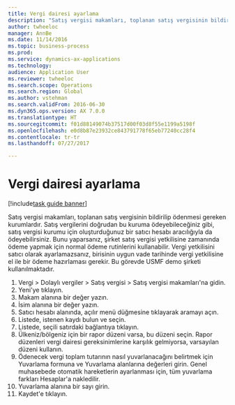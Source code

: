 ```yaml
--- 
title: Vergi dairesi ayarlama
description: "Satış vergisi makamları, toplanan satış vergisinin bildirilip ödenmesi gereken kurumlardır."
author: twheeloc
manager: AnnBe
ms.date: 11/14/2016
ms.topic: business-process
ms.prod: 
ms.service: dynamics-ax-applications
ms.technology: 
audience: Application User
ms.reviewer: twheeloc
ms.search.scope: Operations
ms.search.region: Global
ms.author: vstehman
ms.search.validFrom: 2016-06-30
ms.dyn365.ops.version: AX 7.0.0
ms.translationtype: HT
ms.sourcegitcommit: f01d88149074b37517d00f03d8f55e1199a5198f
ms.openlocfilehash: e0d8b87e23932ce843791778f65eb77240cc28f4
ms.contentlocale: tr-tr
ms.lasthandoff: 07/27/2017

---
```

# <a name="set-up-sales-tax-authorities"></a>Vergi dairesi ayarlama

[!include[task guide banner](../../includes/task-guide-banner.md)]

Satış vergisi makamları, toplanan satış vergisinin bildirilip ödenmesi gereken kurumlardır. Satış vergilerini doğrudan bu kuruma ödeyebileceğiniz gibi, satış vergisi kurumu için oluşturduğunuz bir satıcı hesabı aracılığıyla da ödeyebilirsiniz. Bunu yaparsanız, şirket satış vergisi yetkilisine zamanında ödeme yapmak için normal ödeme rutinlerini kullanabilir. Vergi yetkilisini satıcı olarak ayarlamazsanız, birisinin uygun vade tarihinde vergi yetkilisine el ile bir ödeme hazırlaması gerekir. Bu görevde USMF demo şirketi kullanılmaktadır.

1. Vergi > Dolaylı vergiler > Satış vergisi > Satış vergisi makamları'na gidin.
2. Yeni'ye tıklayın.
3. Makam alanına bir değer yazın.
4. İsim alanına bir değer yazın.
5. Satıcı hesabı alanında, açılır menü düğmesine tıklayarak aramayı açın.
6. Listede, istenen kaydı bulun ve seçin.
7. Listede, seçili satırdaki bağlantıya tıklayın.
8. Ülkeniz/bölgeniz için bir rapor düzeni varsa, bu düzeni seçin. Rapor düzenleri vergi dairesi gereksinimlerine karşılık gelmiyorsa, varsayılan düzeni kullanın.
9. Ödenecek vergi toplam tutarının nasıl yuvarlanacağını belirtmek için Yuvarlama formuna ve Yuvarlama alanlarına değerleri girin. Genel muhasebede otomatik hareketlerin ayarlanması için, tüm yuvarlama farkları Hesaplar'a nakledilir.
10. Yuvarlama alanına bir sayı girin.
11. Kaydet'e tıklayın.


